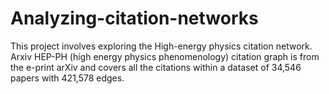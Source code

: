 # Analyzing-citation-networks
This project involves exploring the High-energy physics citation network. Arxiv HEP-PH (high energy physics phenomenology) citation graph is from the e-print arXiv and covers all the citations within a dataset of 34,546 papers with 421,578 edges.
